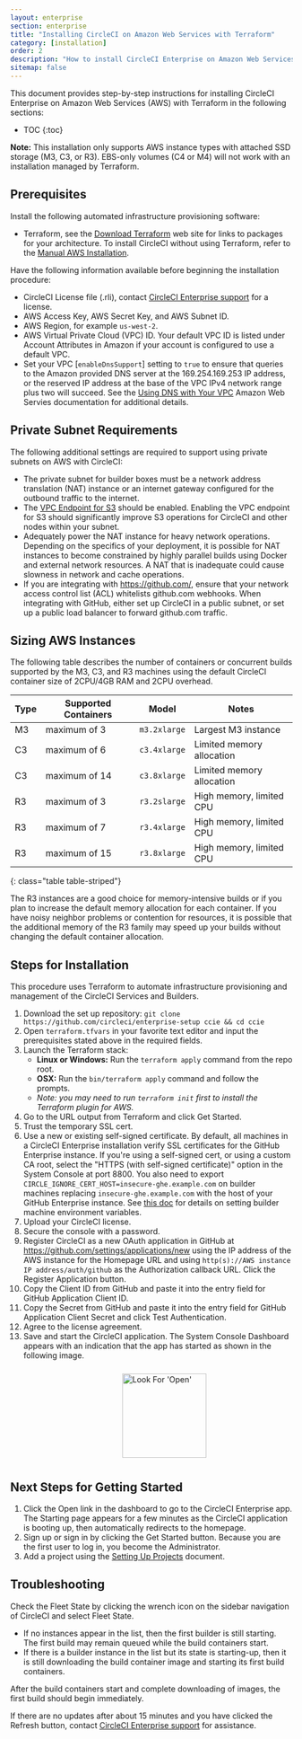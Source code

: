 ```yaml
---
layout: enterprise
section: enterprise
title: "Installing CircleCI on Amazon Web Services with Terraform"
category: [installation]
order: 2
description: "How to install CircleCI Enterprise on Amazon Web Services (AWS)."
sitemap: false
---
```


This document provides step-by-step instructions for installing CircleCI Enterprise on Amazon Web Services (AWS) with Terraform in the following sections:

* TOC
{:toc}

**Note:** This installation only supports AWS instance types with attached SSD storage (M3, C3, or R3). EBS-only volumes (C4 or M4) will not work with an installation managed by Terraform. 

## Prerequisites

Install the following automated infrastructure provisioning software:

* Terraform, see the [Download Terraform](https://www.terraform.io/downloads.html) web site for links to packages for your architecture. To install CircleCI without using Terraform, refer to the [Manual AWS Installation]({{site.baseurl}}/enterprise/aws-manual/).

Have the following information available before beginning the installation procedure:

* CircleCI License file (.rli), contact [CircleCI Enterprise support](https://support.circleci.com/hc/en-us) for a license.
* AWS Access Key, AWS Secret Key, and AWS Subnet ID.
* AWS Region, for example `us-west-2`.
* AWS Virtual Private Cloud (VPC) ID. Your default VPC ID is listed under Account Attributes in Amazon if your account is configured to use a default VPC.
* Set your VPC [`enableDnsSupport`] setting to `true` to ensure that queries to the Amazon provided DNS server at the 169.254.169.253 IP address, or the reserved IP address at the base of the VPC IPv4 network range plus two will succeed. See the [Using DNS with Your VPC](https://docs.aws.amazon.com/AmazonVPC/latest/UserGuide/vpc-dns.html#vpc-dns-updating) Amazon Web Servies documentation for additional details.
	
## Private Subnet Requirements	

The following additional settings are required to support using private subnets on AWS with CircleCI:

- The private subnet for builder boxes must be a network address translation (NAT) instance or an internet gateway configured for the outbound traffic to the internet.
- The [VPC Endpoint for S3](https://aws.amazon.com/blogs/aws/new-vpc-endpoint-for-amazon-s3/) should be enabled. Enabling the VPC endpoint for S3 should significantly improve S3 operations for CircleCI and other nodes within your subnet.
- Adequately power the NAT instance for heavy network operations.  Depending on the specifics of your deployment, it is possible for NAT instances to become constrained by highly parallel builds using Docker and external network resources.  A NAT that is inadequate could cause slowness in network and cache operations.
- If you are integrating with https://github.com/, ensure that your network access control list (ACL) whitelists github.com webhooks.  When integrating with GitHub, either set up CircleCI in a public subnet, or set up a public load balancer to forward github.com traffic.

<!--- Check whether the ACL needs to be more open so the services/build can download build images -->

## Sizing AWS Instances

The following table describes the number of containers or concurrent builds supported by the M3, C3, and R3 machines using the default CircleCI container size of 2CPU/4GB RAM and 2CPU overhead. 

Type | Supported Containers | Model | Notes
----|-----------------------|-------|------
M3 | maximum of 3 | `m3.2xlarge` | Largest M3 instance
C3 | maximum of 6 | `c3.4xlarge` | Limited memory allocation
C3 | maximum of 14 | `c3.8xlarge` | Limited memory allocation
R3 | maximum of 3 | `r3.2slarge` | High memory, limited CPU
R3 | maximum of 7 | `r3.4xlarge` | High memory, limited CPU
R3 | maximum of 15 | `r3.8xlarge` | High memory, limited CPU
{: class="table table-striped"}

The R3 instances are a good choice for memory-intensive builds or if you plan to increase the default memory allocation for each container. If you have noisy neighbor problems or contention for resources, it is possible that the additional memory of the R3 family may speed up your builds without changing the default container allocation.

## Steps for Installation

This procedure uses Terraform to automate infrastructure provisioning and management of the CircleCI Services and Builders.

1. Download the set up repository: `git clone https://github.com/circleci/enterprise-setup ccie && cd ccie`
1. Open `terraform.tfvars` in your favorite text editor and input the
prerequisites stated above in the required fields.
1. Launch the Terraform stack:
	- **Linux or Windows:** Run the `terraform apply` command from the repo root.
	- **OSX:** Run the `bin/terraform apply` command and follow the prompts.
	- *Note: you may need to run `terraform init` first to install the Terraform plugin for AWS.*
1. Go to the URL output from Terraform and click Get Started.
1. Trust the temporary SSL cert.
1. Use a new or existing self-signed certificate. By default, all machines in a CircleCI Enterprise installation verify SSL certificates for the GitHub Enterprise instance. If you're using a self-signed cert,
or using a custom CA root, select the "HTTPS (with self-signed certificate)" option in the System Console at port 8800.
You also need to export `CIRCLE_IGNORE_CERT_HOST=insecure-ghe.example.com` on builder machines replacing `insecure-ghe.example.com` with the host of your GitHub Enterprise instance. See [this doc]({{site.baseurl}}/enterprise/docker-builder-config/) for details on setting builder machine environment variables.
1. Upload your CircleCI license.
1. Secure the console with a password.
1. Register CircleCI as a new OAuth application in GitHub at <https://github.com/settings/applications/new> using the IP address of the AWS instance for the Homepage URL and using `http(s)://AWS instance IP address/auth/github` as the Authorization callback URL. Click the Register Application button.
1. Copy the Client ID from GitHub and paste it into the entry field for GitHub Application Client ID.
1. Copy the Secret from GitHub and paste it into the entry field for GitHub Application Client Secret and click Test Authentication.
1. Agree to the license agreement. 
1. Save and start the CircleCI application. The System Console Dashboard appears with an indication that the app has started as shown in the following image.

<img src="{{site.baseurl}}/assets/img/docs/started.png" alt="Look For 'Open'" width="150" style="margin: 10px; margin-left: 200px">

## Next Steps for Getting Started

1. Click the Open link in the dashboard to go to the CircleCI Enterprise app. The Starting page appears for a few minutes as the CircleCI application is booting up, then automatically redirects to the homepage. 
1. Sign up or sign in by clicking the Get Started button. Because you are the first user to log in, you become the Administrator.
1. Add a project using the [Setting Up Projects]({{site.baseurl}}/enterprise/quick-start/) document.

## Troubleshooting

Check the Fleet State by clicking the wrench icon on the sidebar navigation of CircleCI and select Fleet State.
- If no instances appear in the list, then the first builder is still starting. The first build may remain queued while the build containers start.
- If there is a builder instance in the list but its state is starting-up, then it is still downloading the build container image and starting its first build containers.

After the build containers start and complete downloading of images, the first build should begin immediately.

If there are no updates after about 15 minutes and you have clicked the Refresh button, contact [CircleCI Enterprise support](https://support.circleci.com/hc/en-us) for assistance.



